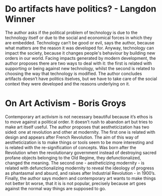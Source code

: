 # Do artifacts have politics? - Langdon Winner

The author asks if the political problem of technology is due to the technology itself or due to the social and economical forces in which they are embedded. Technology can’t be good or evil, says the author, because what matters are the reason it was developed for. Anyway, technology can impact the society, because it changes people's behaviour by building new orders in our world. Facing impacts generated by modern development, the author proposes there are two ways to deal with it: the first is related with supporting or being against new technology, whilst the second is related to choosing the way that technology is modified. The author concludes artifacts doesn’t have politics itselves, but we have to take care of the social context they were developed and the reasons underlying on it.

# On Art Activism - Boris Groys

Contemporary art activism is not necessary beautiful because it’s ethos is to move against a political order. It doesn’t rush to abandon art but tries to make art itself useful.
The author proposes that aestheticization has two sided: one at revolution and other at modernity. The first one is related with design and appears after French Revolution. The aim of this way of aestheticization is to make things or tools seem to be more interesting and is related with the re-signification of concepts. Was born after the Revolution when the revolutionary government instead of destroying sacred profane objects belonging to the Old Regime, they defunctionalized, changed the meaning. The second one - aestheticizing modernity - is related with defunctionalizing modernity to reveal the ideology of progress as phantasmal and absurd, and raises after Industrial Revolution - in 1900’s. Finally, the author says modern and contemporary art wants to make things not better bt worse, that it is is not popular, precisely because art goes against the normal way things are supposed to go.

